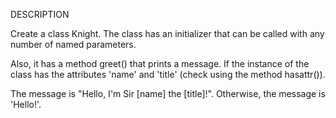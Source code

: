 DESCRIPTION

Create a class Knight. 
The class has an initializer that can be called with any number of named parameters.

Also, it has a method greet() that prints a message.
If the instance of the class has the attributes 'name' and 'title' 
    (check using the method hasattr()). 

The message is "Hello, I'm Sir [name] the [title]!". 
Otherwise, the message is 'Hello!'. 

